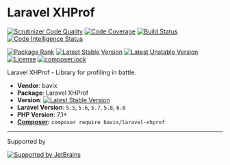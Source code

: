 # Laravel XHProf

[![Scrutinizer Code Quality](https://scrutinizer-ci.com/g/bavix/laravel-xhprof/badges/quality-score.png?b=master)](https://scrutinizer-ci.com/g/bavix/laravel-xhprof/?branch=master)
[![Code Coverage](https://scrutinizer-ci.com/g/bavix/laravel-xhprof/badges/coverage.png?b=master)](https://scrutinizer-ci.com/g/bavix/laravel-xhprof/?branch=master)
[![Build Status](https://scrutinizer-ci.com/g/bavix/laravel-xhprof/badges/build.png?b=master)](https://scrutinizer-ci.com/g/bavix/laravel-xhprof/build-status/master)
[![Code Intelligence Status](https://scrutinizer-ci.com/g/bavix/laravel-xhprof/badges/code-intelligence.svg?b=master)](https://scrutinizer-ci.com/code-intelligence)

[![Package Rank](https://phppackages.org/p/bavix/laravel-xhprof/badge/rank.svg)](https://packagist.org/packages/bavix/laravel-xhprof)
[![Latest Stable Version](https://poser.pugx.org/bavix/laravel-xhprof/v/stable)](https://packagist.org/packages/bavix/laravel-xhprof)
[![Latest Unstable Version](https://poser.pugx.org/bavix/laravel-xhprof/v/unstable)](https://packagist.org/packages/bavix/laravel-xhprof)
[![License](https://poser.pugx.org/bavix/laravel-xhprof/license)](https://packagist.org/packages/bavix/laravel-xhprof)
[![composer.lock](https://poser.pugx.org/bavix/laravel-xhprof/composerlock)](https://packagist.org/packages/bavix/laravel-xhprof)

Laravel XHProf - Library for profiling in battle.

* **Vendor**: bavix
* **Package**: Laravel XHProf
* **Version**: [![Latest Stable Version](https://poser.pugx.org/bavix/laravel-xhprof/v/stable)](https://packagist.org/packages/bavix/laravel-xhprof)
* **Laravel Version**: `5.5`, `5.6`, `5.7`, `5.8`, `6.0`
* **PHP Version**: 7.1+ 
* **[Composer](https://getcomposer.org/):** `composer require bavix/laravel-xhprof`

---
Supported by

[![Supported by JetBrains](https://cdn.rawgit.com/bavix/development-through/46475b4b/jetbrains.svg)](https://www.jetbrains.com/)
